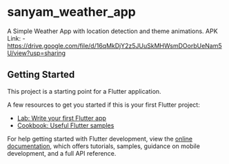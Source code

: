 # sanyam_weather_app

A Simple Weather App with location detection and theme animations.
APK Link: - https://drive.google.com/file/d/16qMkDjY2z5JUuSkMHWsmDOorbUeNam5U/view?usp=sharing

## Getting Started

This project is a starting point for a Flutter application.

A few resources to get you started if this is your first Flutter project:

- [Lab: Write your first Flutter app](https://docs.flutter.dev/get-started/codelab)
- [Cookbook: Useful Flutter samples](https://docs.flutter.dev/cookbook)

For help getting started with Flutter development, view the
[online documentation](https://docs.flutter.dev/), which offers tutorials,
samples, guidance on mobile development, and a full API reference.
